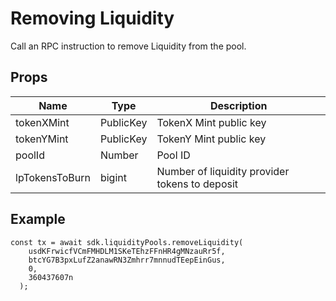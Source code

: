# Removing Liquidity

Call an RPC instruction to remove Liquidity from the pool.

## Props

| Name           | Type      | Description                                    |
| -------------- | --------- | ---------------------------------------------- |
| tokenXMint     | PublicKey | TokenX Mint public key                         |
| tokenYMint     | PublicKey | TokenY Mint public key                         |
| poolId         | Number    | Pool ID                                        |
| lpTokensToBurn | bigint    | Number of liquidity provider tokens to deposit |

## Example

```
const tx = await sdk.liquidityPools.removeLiquidity(
    usdKFrwicfVCmFMHDLM1SKeTEhzFFnHR4gMNzauRr5f,
    btcYG7B3pxLufZ2anawRN3Zmhrr7mnnudTEepEinGus,
    0,
    360437607n
  );
```
